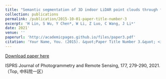 ```yaml
---
title: "Semantic segmentation of 3D indoor LiDAR point clouds through feature pyramid architecture search"
collection: publications
permalink: /publication/2015-10-01-paper-title-number-3
excerpt: 'H Lin, S Wu, Y Chen*, W Li, Z Luo, C Wang, J Li*'
date: 2021'
venue: ''
paperurl: 'http://academicpages.github.io/files/paper3.pdf'
citation: 'Your Name, You. (2015). &quot;Paper Title Number 3.&quot; <i>Journal 1</i>. 1(3).'
---
```


[Download paper here](http://academicpages.github.io/files/paper3.pdf)

ISPRS Journal of Photogrammetry and Remote Sensing, 177, 279-290, 2021. （Top, 中科院一区）
